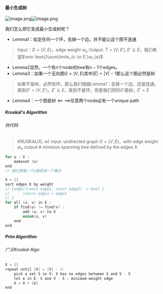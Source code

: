 #### 最小生成树
![image.png](https://hoshinocola-1324692752.cos.ap-shanghai.myqcloud.com/202410311833853.png)![image.png](https://hoshinocola-1324692752.cos.ap-shanghai.myqcloud.com/202410311834254.png)

我们怎么把它变成最小生成树呢？
* Lemma1：给定任何一个环，去掉一个边，并不能让这个图不连通
> Input：$G=(V,E)$，edge weight $w_{e}$
> Output: $T=(V,E'),E'\subseteq E$，我们希望$\min \text{}\sum\limits_{v \in E'}w_{e}$

* Lemma2显然，一个有$n$个node的tree有$n-1$个edges。
* Lemma3：如果一个无向图$G=(V,E)$其中$|E|=|V|-1$那么这个图必然是树
> 如果不是树，必然有环。那么我们根据Lemma1：去掉一个边，还是连通。直到$G'=(V,E')，E'\subseteq E$，直到不是环。但是我们同时$G'$是树，$E'=E$

* Lemma4：一个图是树$\impliedby\implies$任意两个node必有一个unique path
##### Kruskal's Algorithm





###### 伪代码
> KRUSKAL(G, w)
> input: undirected graph $G=(V, E)$，with edge weight $w_{e}$
> output:A minimun spanning tree defined by the edges X

```c
for u : V :
	makeset (u)
end
// 我们把每一个u都变成一个集合

X = {}
sort edges E by weight
// [edge](const edge1, const edge2) -> bool {
//      return edge1 < edge2
// }
for all (u, v) in E :
	if find(u) != find(v) :
		add (u, v) to X
		union(u, v)
	end
end
```
##### Prim Algorithm
###### 广义Kruskal Algo
```c
X = {}
repeat until |X| = |V| - 1:
	pick a set S in V: X has no edges between S and V - S
	let e in E: S and V - S ; minimum-weight edge
	X = X + {e}
end
```

